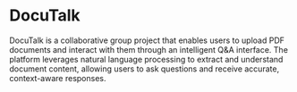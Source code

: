 # DocuTalk
DocuTalk is a collaborative group project that enables users to upload PDF documents and interact with them through an intelligent Q&amp;A interface. The platform leverages natural language processing to extract and understand document content, allowing users to ask questions and receive accurate, context-aware responses.
